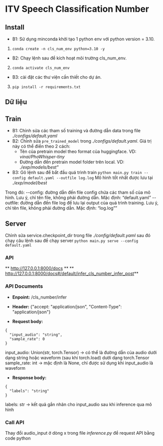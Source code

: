 # ITV Speech Classification Number

## Install
- B1: Sử dụng minconda khởi tạo 1 python env với python version = 3.10.
1. `conda create -n cls_num_env python=3.10 -y`
- B2: Chạy lệnh sau để kích hoạt môi trường cls_num_env.
2. `conda activate cls_num_env`
- B3: cài đặt các thư viện cần thiết cho dự án.
3. `pip install -r requirements.txt`

## Dữ liệu

## Train
- B1: Chỉnh sửa các tham số training và đường dẫn data trong file *./configs/default.yaml*
- B2: Chỉnh sửa `pre_trained_model` trong *./configs/default.yaml*. Giá trị này có thể điền theo 2 cách:
    - Tên của pretrain model theo format của huggingface. VD: *vinai/PhoWhisper-tiny*
    - Đường dẫn đến pretrain model folder trên local. VD: *./exp/models/best"*
- B3: Gõ lệnh sau để bắt đầu quá trình train
```python main.py train --config default.yaml --outfile log.log```
Mô hình tốt nhất được lưu tại *./exp/model/best*

Trong đó:
--config: đường dẫn đến file config chứa các tham số của mô hình. Lưu ý, chỉ tên file, không phải đường dẫn. Mặc định: “default.yaml”
--outfile: đường dẫn đến file log để lưu lại output của quá trình training. Lưu ý, chỉ tên file, không phải đường dẫn. Mặc định: “log.log””

## Server
Chỉnh sửa service.checkpoint_dir trong file *./config/default.yaml* sau đó chạy câu lệnh sau để chạy server
```python main.py serve --config default.yaml```

### API
** http://127.0.0.1:8000/docs **
** http://127.0.0.1:8000/docs#/default/infer_cls_number_infer_post**

### API Documents
- **Enpoint:** /cls_number/infer

- **Header:**
{"accept: "application/json", "Content-Type": "application/json"}

- **Request body:**
```
{
  "input_audio": "string",
  "sample_rate": 0
}
```
input_audio: Union(str, torch.Tensor) -> có thể là đường dẫn của audio dưới dạng string hoặc waveform (sau khi torch.load) dưới dạng torch.Tensor
sample_rate: int -> mặc định là None, chỉ được sử dụng khi input_audio là waveform

- **Response body:**
```
{
  "labels": "string"
}
```
labels: str -> kết quả gắn nhãn cho input_audio sau khi inference qua mô hình

### Call API
Thay đổi audio_input ở dòng x trong file *inference.py* để request API bằng code python







